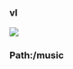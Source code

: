 ### vl

[![](https://www.herokucdn.com/deploy/button.png)](https://heroku.com/deploy?template=https://github.com/64gnsf4833/mtuue.git)

### Path:/music